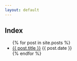 ```yaml
---
layout: default
---
```

Index
-----
<ul>
  {% for post in site.posts %}
    <li>
      <a href="{{ post.url }}">{{ post.title }}</a>
      {{ post.date }}
    </li>
  {% endfor %}
</ul>
